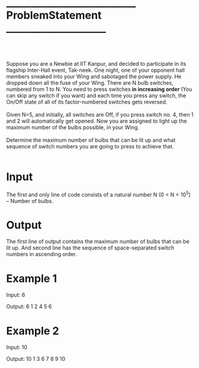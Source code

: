 <h1>__________________________  ProblemStatement   ____________________</h1>
<br>
<br>
<br>
Suppose you are a Newbie at IIT Kanpur, and decided to participate in its flagship Inter-Hall event, Tak-neek. One night, one of your opponent hall members sneaked into your Wing and sabotaged the power supply. He dropped down all the fuse of your Wing. There are N bulb switches, numbered from 1 to N. You need to press switches<strong> in increasing order </strong>(You can skip any switch if you want) and each time you press any switch, the On/Off state of all of its factor-numbered switches gets reversed.<br><br> Given N=5, and initially, all switches are Off, if you press switch no. 4, then 1 and 2 will automatically get opened. Now you are assigned to light up the maximum number of the bulbs possible, in your Wing.</h3>
<br><br>Determine the maximum number of bulbs that can be lit up and what sequence of switch numbers you are going to press to achieve that.
<br>
<br>
<h1> Input </h1>
The first and only line of code consists of a natural number N (0 < N < 10<sup>5</sup>) – Number of bulbs.

<h1>Output</h1>
The first line of output contains the maximum number of bulbs that can be lit up. And second line has the sequence of space-separated switch numbers in ascending order.

<h1>Example 1</h1>
Input:
6

Output:
6
1 2 4 5 6

<h1>Example 2</h1>
Input:
10

Output:
10
1 3 6 7 8 9 10
